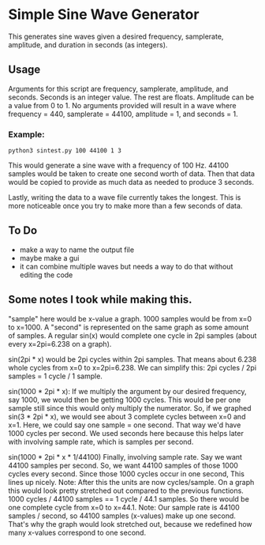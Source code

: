 # Simple Sine Wave Generator
This generates sine waves given a desired frequency, samplerate, amplitude, and duration in seconds (as integers).

## Usage
Arguments for this script are frequency, samplerate, amplitude, and seconds.
Seconds is an integer value. The rest are floats.
Amplitude can be a value from 0 to 1.
No arguments provided will result in a wave where frequency = 440, samplerate = 44100, amplitude = 1, and seconds = 1.

### Example:
```
python3 sintest.py 100 44100 1 3
```
This would generate a sine wave with a frequency of 100 Hz. 44100 samples would be taken to create one second worth of data.
Then that data would be copied to provide as much data as needed to produce 3 seconds.

Lastly, writing the data to a wave file currently takes the longest.
This is more noticeable once you try to make more than a few seconds of data.

## To Do
- make a way to name the output file
- maybe make a gui
- it can combine multiple waves but needs a way to do that without editing the code

## Some notes I took while making this.
 "sample" here would be x-value a graph. 1000 samples would be from x=0 to x=1000.
 A "second" is represented on the same graph as some amount of samples.
 A regular sin(x) would complete one cycle in 2pi samples (about every x=2pi=6.238 on a graph).

 sin(2pi * x) would be 2pi cycles within 2pi samples. That means about 6.238 whole cycles from
 x=0 to x=2pi=6.238. We can simplify this: 2pi cycles / 2pi samples = 1 cycle / 1 sample.

 sin(1000 * 2pi * x): If we multiply the argument by our desired frequency, say 1000, we would then be getting 1000 cycles.
 This would be per one sample still since this would only multiply the numerator.
 So, if we graphed sin(3 * 2pi * x), we would see about 3 complete cycles between x=0 and x=1.
 Here, we could say one sample = one second. That way we'd have 1000 cycles per second.
 We used seconds here because this helps later with involving sample rate, which is samples per second.

 sin(1000 * 2pi * x * 1/44100) Finally, involving sample rate. Say we want 44100 samples per second. 
 So, we want 44100 samples of those 1000 cycles every second. Since those 1000 cycles occur in one second,
 This lines up nicely.
 Note: After this the units are now cycles/sample.
 On a graph this would look pretty stretched out compared to the previous functions.
 1000 cycles / 44100 samples == 1 cycle / 44.1 samples. So there would be one complete cycle
   from x=0 to x=44.1.
 Note: Our sample rate is 44100 samples / second, so 44100 samples (x-values) make up one second.
 That's why the graph would look stretched out, because we redefined how many x-values correspond
 to one second.